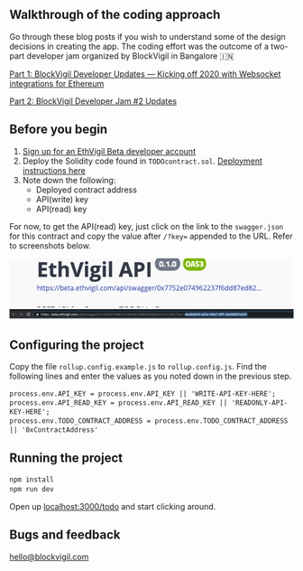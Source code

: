 ## Walkthrough of the coding approach

Go through these blog posts if you wish to understand some of the design decisions in creating the app. The coding effort was the outcome of a two-part developer jam organized by BlockVigil in Bangalore 🇮🇳

[Part 1: BlockVigil Developer Updates — Kicking off 2020 with Websocket integrations for Ethereum](https://medium.com/blockvigil/blockvigil-developer-updates-kicking-off-2020-with-websocket-integrations-for-ethereum-de38cd145656)

[Part 2: BlockVigil Developer Jam #2 Updates](https://medium.com/blockvigil/blockvigil-developer-jam-2-updates-a723a759f42d)

## Before you begin

1. [Sign up for an EthVigil Beta developer account](https://beta.ethvigil.com/)
2. Deploy the Solidity code found in `TODOcontract.sol`. [Deployment instructions here](https://ethvigil.com/docs/web_onboarding/)
3. Note down the following:
    * Deployed contract address
    * API(write) key
    * API(read) key

For now, to get the API(read) key, just click on the link to the `swagger.json` for this contract and copy the value after `/?key=` appended to the URL. Refer to screenshots below.

![](static/swagger_url1.png)
![](static/swagger_url2.png)

## Configuring the project

Copy the file `rollup.config.example.js` to `rollup.config.js`. Find the following lines and enter the values as you noted down in the previous step.

```
process.env.API_KEY = process.env.API_KEY || 'WRITE-API-KEY-HERE';
process.env.API_READ_KEY = process.env.API_READ_KEY || 'READONLY-API-KEY-HERE';
process.env.TODO_CONTRACT_ADDRESS = process.env.TODO_CONTRACT_ADDRESS || '0xContractAddress'
```

## Running the project

```bash
npm install
npm run dev
```

Open up [localhost:3000/todo](http://localhost:3000/todo) and start clicking around.

## Bugs and feedback

hello@blockvigil.com
